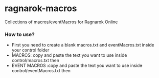 # ragnarok-macros
Collections of macros/eventMacros for Ragnarok Online

### How to use?
- First you need to create a blank macros.txt and eventMacros.txt inside your control folder
- MACROS: copy and paste the text you want to use inside control/macros.txt then 
- EVENT MACROS :copy and paste the text you want to use inside control/eventMacros.txt then
